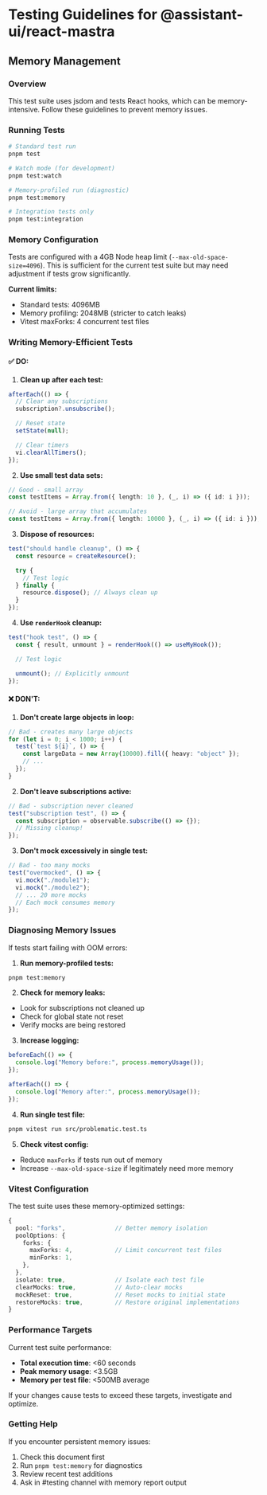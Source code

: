 # Testing Guidelines for @assistant-ui/react-mastra

## Memory Management

### Overview

This test suite uses jsdom and tests React hooks, which can be memory-intensive. Follow these guidelines to prevent memory issues.

### Running Tests

```bash
# Standard test run
pnpm test

# Watch mode (for development)
pnpm test:watch

# Memory-profiled run (diagnostic)
pnpm test:memory

# Integration tests only
pnpm test:integration
```

### Memory Configuration

Tests are configured with a 4GB Node heap limit (`--max-old-space-size=4096`). This is sufficient for the current test suite but may need adjustment if tests grow significantly.

**Current limits:**

- Standard tests: 4096MB
- Memory profiling: 2048MB (stricter to catch leaks)
- Vitest maxForks: 4 concurrent test files

### Writing Memory-Efficient Tests

#### ✅ DO:

1. **Clean up after each test:**

```typescript
afterEach(() => {
  // Clear any subscriptions
  subscription?.unsubscribe();

  // Reset state
  setState(null);

  // Clear timers
  vi.clearAllTimers();
});
```

2. **Use small test data sets:**

```typescript
// Good - small array
const testItems = Array.from({ length: 10 }, (_, i) => ({ id: i }));

// Avoid - large array that accumulates
const testItems = Array.from({ length: 10000 }, (_, i) => ({ id: i }));
```

3. **Dispose of resources:**

```typescript
test("should handle cleanup", () => {
  const resource = createResource();

  try {
    // Test logic
  } finally {
    resource.dispose(); // Always clean up
  }
});
```

4. **Use `renderHook` cleanup:**

```typescript
test("hook test", () => {
  const { result, unmount } = renderHook(() => useMyHook());

  // Test logic

  unmount(); // Explicitly unmount
});
```

#### ❌ DON'T:

1. **Don't create large objects in loop:**

```typescript
// Bad - creates many large objects
for (let i = 0; i < 1000; i++) {
  test(`test ${i}`, () => {
    const largeData = new Array(10000).fill({ heavy: "object" });
    // ...
  });
}
```

2. **Don't leave subscriptions active:**

```typescript
// Bad - subscription never cleaned
test("subscription test", () => {
  const subscription = observable.subscribe(() => {});
  // Missing cleanup!
});
```

3. **Don't mock excessively in single test:**

```typescript
// Bad - too many mocks
test("overmocked", () => {
  vi.mock("./module1");
  vi.mock("./module2");
  // ... 20 more mocks
  // Each mock consumes memory
});
```

### Diagnosing Memory Issues

If tests start failing with OOM errors:

1. **Run memory-profiled tests:**

```bash
pnpm test:memory
```

2. **Check for memory leaks:**

- Look for subscriptions not cleaned up
- Check for global state not reset
- Verify mocks are being restored

3. **Increase logging:**

```typescript
beforeEach(() => {
  console.log("Memory before:", process.memoryUsage());
});

afterEach(() => {
  console.log("Memory after:", process.memoryUsage());
});
```

4. **Run single test file:**

```bash
pnpm vitest run src/problematic.test.ts
```

5. **Check vitest config:**

- Reduce `maxForks` if tests run out of memory
- Increase `--max-old-space-size` if legitimately need more memory

### Vitest Configuration

The test suite uses these memory-optimized settings:

```typescript
{
  pool: "forks",              // Better memory isolation
  poolOptions: {
    forks: {
      maxForks: 4,            // Limit concurrent test files
      minForks: 1,
    },
  },
  isolate: true,              // Isolate each test file
  clearMocks: true,           // Auto-clear mocks
  mockReset: true,            // Reset mocks to initial state
  restoreMocks: true,         // Restore original implementations
}
```

### Performance Targets

Current test suite performance:

- **Total execution time**: <60 seconds
- **Peak memory usage**: <3.5GB
- **Memory per test file**: <500MB average

If your changes cause tests to exceed these targets, investigate and optimize.

### Getting Help

If you encounter persistent memory issues:

1. Check this document first
2. Run `pnpm test:memory` for diagnostics
3. Review recent test additions
4. Ask in #testing channel with memory report output
